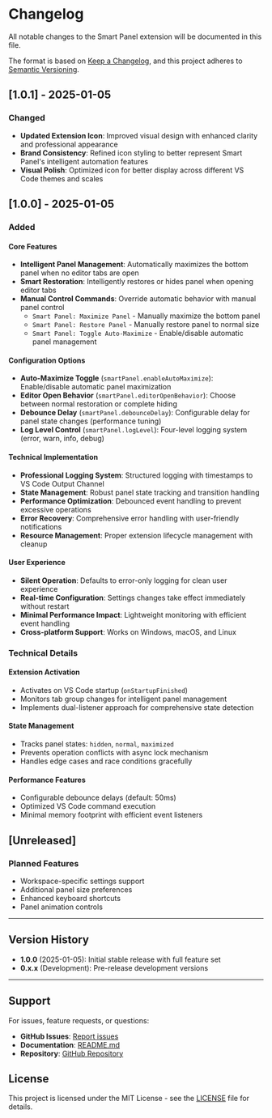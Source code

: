 # Changelog

All notable changes to the Smart Panel extension will be documented in this file.

The format is based on [Keep a Changelog](https://keepachangelog.com/en/1.0.0/),
and this project adheres to [Semantic Versioning](https://semver.org/spec/v2.0.0.html).

## [1.0.1] - 2025-01-05

### Changed
- **Updated Extension Icon**: Improved visual design with enhanced clarity and professional appearance
- **Brand Consistency**: Refined icon styling to better represent Smart Panel's intelligent automation features
- **Visual Polish**: Optimized icon for better display across different VS Code themes and scales

## [1.0.0] - 2025-01-05

### Added

#### Core Features
- **Intelligent Panel Management**: Automatically maximizes the bottom panel when no editor tabs are open
- **Smart Restoration**: Intelligently restores or hides panel when opening editor tabs
- **Manual Control Commands**: Override automatic behavior with manual panel control
  - `Smart Panel: Maximize Panel` - Manually maximize the bottom panel
  - `Smart Panel: Restore Panel` - Manually restore panel to normal size
  - `Smart Panel: Toggle Auto-Maximize` - Enable/disable automatic panel management

#### Configuration Options
- **Auto-Maximize Toggle** (`smartPanel.enableAutoMaximize`): Enable/disable automatic panel maximization
- **Editor Open Behavior** (`smartPanel.editorOpenBehavior`): Choose between normal restoration or complete hiding
- **Debounce Delay** (`smartPanel.debounceDelay`): Configurable delay for panel state changes (performance tuning)
- **Log Level Control** (`smartPanel.logLevel`): Four-level logging system (error, warn, info, debug)

#### Technical Implementation
- **Professional Logging System**: Structured logging with timestamps to VS Code Output Channel
- **State Management**: Robust panel state tracking and transition handling
- **Performance Optimization**: Debounced event handling to prevent excessive operations
- **Error Recovery**: Comprehensive error handling with user-friendly notifications
- **Resource Management**: Proper extension lifecycle management with cleanup

#### User Experience
- **Silent Operation**: Defaults to error-only logging for clean user experience
- **Real-time Configuration**: Settings changes take effect immediately without restart
- **Minimal Performance Impact**: Lightweight monitoring with efficient event handling
- **Cross-platform Support**: Works on Windows, macOS, and Linux

### Technical Details

#### Extension Activation
- Activates on VS Code startup (`onStartupFinished`)
- Monitors tab group changes for intelligent panel management
- Implements dual-listener approach for comprehensive state detection

#### State Management
- Tracks panel states: `hidden`, `normal`, `maximized`
- Prevents operation conflicts with async lock mechanism
- Handles edge cases and race conditions gracefully

#### Performance Features
- Configurable debounce delays (default: 50ms)
- Optimized VS Code command execution
- Minimal memory footprint with efficient event listeners

## [Unreleased]

### Planned Features
- Workspace-specific settings support
- Additional panel size preferences
- Enhanced keyboard shortcuts
- Panel animation controls

---

## Version History

- **1.0.0** (2025-01-05): Initial stable release with full feature set
- **0.x.x** (Development): Pre-release development versions

---

## Support

For issues, feature requests, or questions:
- **GitHub Issues**: [Report issues](https://github.com/neorena-dev/vscode-smart-panel/issues)
- **Documentation**: [README.md](README.md)
- **Repository**: [GitHub Repository](https://github.com/neorena-dev/vscode-smart-panel)

## License

This project is licensed under the MIT License - see the [LICENSE](LICENSE) file for details.